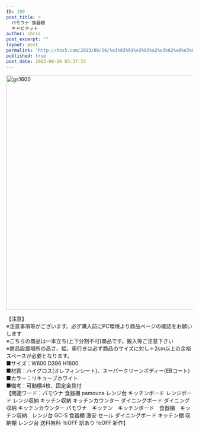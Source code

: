 ```yaml
---
ID: 109
post_title: >
  パモウナ 食器棚
  キャビネット
author: chris
post_excerpt: ""
layout: post
permalink: 'http://hss5.com/2013/08/26/%e3%83%91%e3%83%a2%e3%82%a6%e3%83%8a-%e9%a3%9f%e5%99%a8%e6%a3%9a-%e3%82%ad%e3%83%a3%e3%83%93%e3%83%8d%e3%83%83%e3%83%88/'
published: true
post_date: 2013-08-26 03:37:33
---
```

<p><a href="http://blog.8toy.com/wp-content/uploads/2013/08/gs1600.jpg"><img style="border-bottom: 0px; border-left: 0px; display: inline; border-top: 0px; border-right: 0px" title="gs1600" border="0" alt="gs1600" src="http://blog.8toy.com/wp-content/uploads/2013/08/gs1600_thumb.jpg" width="600" height="631"></a>  <p>【注意】<br>※注意事項等がございます。必ず購入前にPC環境より商品ページの確認をお願いします<br>※こちらの商品は一本立ち(上下分割不可)商品です。搬入等ご注意下さい<br>※商品設置場所の高さ、幅、奥行きは必ず商品のサイズに対し＋2cm以上の余裕スペースが必要となります。<br>■サイズ：W600 D396 H1800<br>■材質：ハイグロス(オレフィンシート)、スーパークリーンボディー(EBコート)<br>■カラー：リキューブホワイト<br>■備考：可動棚4枚、固定金具付<br>【関連ワード：パモウナ 食器棚 pamouna レンジ台 キッチンボード レンジボード レンジ収納 キッチン収納 キッチンカウンター ダイニングボード ダイニング収納 キッチンカウンター パモウナ　キッチン　キッチンボード　食器棚　キッチン収納　レンジ台 GC-S 食器棚 激安 セール ダイニングボード キッチン棚 収納棚 レンジ台 送料無料 ％OFF 訳あり ％OFF 新作】